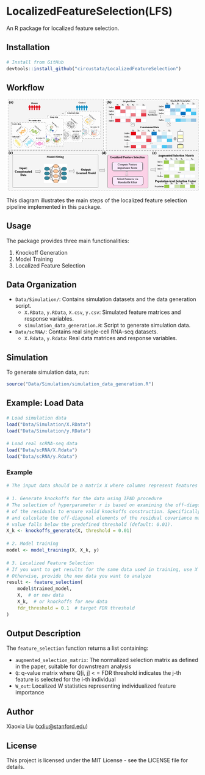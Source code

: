 # LocalizedFeatureSelection(LFS)

An R package for localized feature selection.

## Installation

```r
# Install from GitHub
devtools::install_github("circustata/LocalizedFeatureSelection")
```

## Workflow

![Localized Feature Selection Pipeline](man/figures/framework.png)

This diagram illustrates the main steps of the localized feature selection pipeline implemented in this package.

## Usage

The package provides three main functionalities:

1. Knockoff Generation
2. Model Training
3. Localized Feature Selection

## Data Organization

- `Data/Simulation/`: Contains simulation datasets and the data generation script.
  - `X.RData`, `y.RData`, `X.csv`, `y.csv`: Simulated feature matrices and response variables.
  - `simulation_data_generation.R`: Script to generate simulation data.
- `Data/scRNA/`: Contains real single-cell RNA-seq datasets.
  - `X.Rdata`, `y.Rdata`: Real data matrices and response variables.

## Simulation

To generate simulation data, run:
```r
source("Data/Simulation/simulation_data_generation.R")
```

## Example: Load Data

```r
# Load simulation data
load("Data/Simulation/X.RData")
load("Data/Simulation/y.RData")

# Load real scRNA-seq data
load("Data/scRNA/X.Rdata")
load("Data/scRNA/y.Rdata")
```

### Example

```r
# The input data should be a matrix X where columns represent features and rows represent samples, along with response variable y.

# 1. Generate knockoffs for the data using IPAD procedure
# The selection of hyperparameter r is based on examining the off-diagonal elements of the covariance matrix 
# of the residuals to ensure valid knockoffs construction. Specifically, we iteratively increase r 
# and calculate the off-diagonal elements of the residual covariance matrix until their average 
# value falls below the predefined threshold (default: 0.01).
X_k <- knockoffs_generate(X, threshold = 0.01)

# 2. Model training 
model <- model_training(X, X_k, y)

# 3. Localized Feature Selection
# If you want to get results for the same data used in training, use X and X_k
# Otherwise, provide the new data you want to analyze
result <- feature_selection(
    model$trained_model,
    X,  # or new data
    X_k,  # or knockoffs for new data
    fdr_threshold = 0.1  # target FDR threshold
)
```

## Output Description

The `feature_selection` function returns a list containing:

- `augmented_selection_matrix`: The normalized selection matrix as defined in the paper, suitable for downstream analysis
- `Q`: q-value matrix where Q[i, j] < = FDR threshold indicates the j-th feature is selected for the i-th individual
- `W_out`: Localized W statistics representing individualized feature importance

## Author

Xiaoxia Liu (xxliu@stanford.edu)

## License

This project is licensed under the MIT License - see the LICENSE file for details. 
